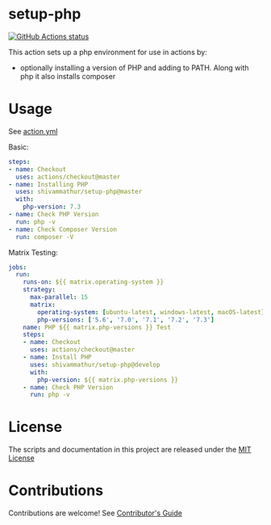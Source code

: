 # setup-php

<p align="left">
  <a href="https://github.com/shivammathur/setup-php"><img alt="GitHub Actions status" src="https://github.com/shivammathur/setup-php/workflows/Main%20workflow/badge.svg"></a>
</p>

This action sets up a php environment for use in actions by:

- optionally installing a version of PHP and adding to PATH. Along with php it also installs composer

# Usage

See [action.yml](action.yml)

Basic:
```yaml
steps:
- name: Checkout
  uses: actions/checkout@master
- name: Installing PHP
  uses: shivammathur/setup-php@master
  with:
    php-version: 7.3
- name: Check PHP Version
  run: php -v
- name: Check Composer Version
  run: composer -V
```

Matrix Testing:
```yaml
jobs:
  run:    
    runs-on: ${{ matrix.operating-system }}
    strategy:
      max-parallel: 15
      matrix:
        operating-system: [ubuntu-latest, windows-latest, macOS-latest]
        php-versions: ['5.6', '7.0', '7.1', '7.2', '7.3']
    name: PHP ${{ matrix.php-versions }} Test
    steps:
    - name: Checkout
      uses: actions/checkout@master
    - name: Install PHP
      uses: shivammathur/setup-php@develop
      with:
        php-version: ${{ matrix.php-versions }}
    - name: Check PHP Version
      run: php -v

```

# License

The scripts and documentation in this project are released under the [MIT License](LICENSE)

# Contributions

Contributions are welcome!  See [Contributor's Guide](docs/contributors.md)
